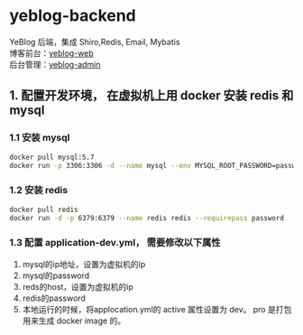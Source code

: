 # yeblog-backend
YeBlog 后端，集成 Shiro,Redis, Email, Mybatis  
博客前台：[yeblog-web](https://github.com/yeyeck/yeblog-web)  
后台管理：[yeblog-admin](https://github.com/yeyeck/yeblog-admin)

## 1. 配置开发环境， 在虚拟机上用 docker 安装 redis 和 mysql
### 1.1 安装 mysql
```bash
docker pull mysql:5.7 
docker run -p 3306:3306 -d --name mysql --env MYSQL_ROOT_PASSWORD=password mysql:5.7
```
### 1.2 安装 redis
```bash
docker pull redis
docker run -d -p 6379:6379 --name redis redis --requirepass password 
```
### 1.3 配置 application-dev.yml， 需要修改以下属性
1. mysql的ip地址，设置为虚拟机的ip
2. mysql的password
3. reds的host，设置为虚拟机的ip
4. redis的password
5. 本地运行的时候，将applocation.yml的 active 属性设置为 dev。 pro 是打包用来生成 docker image 的。
